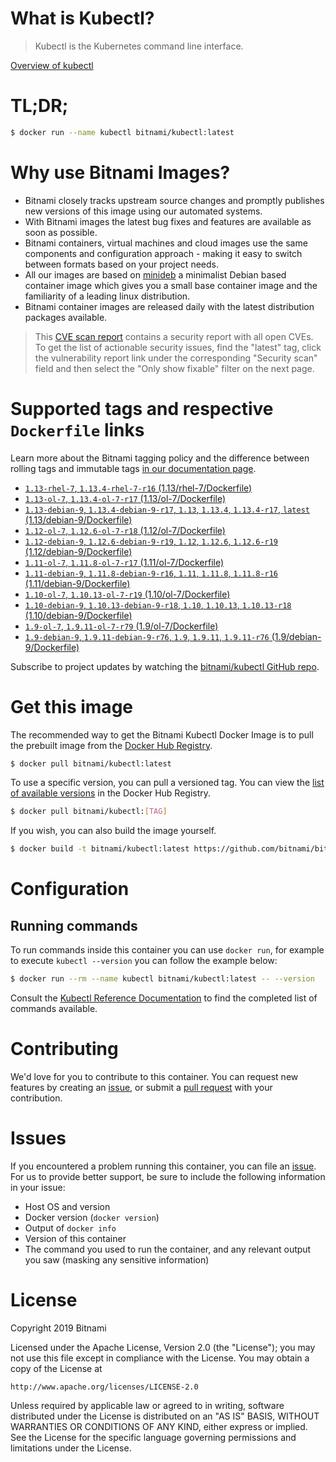 
# What is Kubectl?

> Kubectl is the Kubernetes command line interface.

[Overview of kubectl](https://kubernetes.io/docs/reference/kubectl/overview/)

# TL;DR;

```bash
$ docker run --name kubectl bitnami/kubectl:latest
```

# Why use Bitnami Images?

* Bitnami closely tracks upstream source changes and promptly publishes new versions of this image using our automated systems.
* With Bitnami images the latest bug fixes and features are available as soon as possible.
* Bitnami containers, virtual machines and cloud images use the same components and configuration approach - making it easy to switch between formats based on your project needs.
* All our images are based on [minideb](https://github.com/bitnami/minideb) a minimalist Debian based container image which gives you a small base container image and the familiarity of a leading linux distribution.
* Bitnami container images are released daily with the latest distribution packages available.


> This [CVE scan report](https://quay.io/repository/bitnami/kubectl?tab=tags) contains a security report with all open CVEs. To get the list of actionable security issues, find the "latest" tag, click the vulnerability report link under the corresponding "Security scan" field and then select the "Only show fixable" filter on the next page.

# Supported tags and respective `Dockerfile` links

Learn more about the Bitnami tagging policy and the difference between rolling tags and immutable tags [in our documentation page](https://docs.bitnami.com/containers/how-to/understand-rolling-tags-containers/).


* [`1.13-rhel-7`, `1.13.4-rhel-7-r16` (1.13/rhel-7/Dockerfile)](https://github.com/bitnami/bitnami-docker-kubectl/blob/1.13.4-rhel-7-r16/1.13/rhel-7/Dockerfile)
* [`1.13-ol-7`, `1.13.4-ol-7-r17` (1.13/ol-7/Dockerfile)](https://github.com/bitnami/bitnami-docker-kubectl/blob/1.13.4-ol-7-r17/1.13/ol-7/Dockerfile)
* [`1.13-debian-9`, `1.13.4-debian-9-r17`, `1.13`, `1.13.4`, `1.13.4-r17`, `latest` (1.13/debian-9/Dockerfile)](https://github.com/bitnami/bitnami-docker-kubectl/blob/1.13.4-debian-9-r17/1.13/debian-9/Dockerfile)
* [`1.12-ol-7`, `1.12.6-ol-7-r18` (1.12/ol-7/Dockerfile)](https://github.com/bitnami/bitnami-docker-kubectl/blob/1.12.6-ol-7-r18/1.12/ol-7/Dockerfile)
* [`1.12-debian-9`, `1.12.6-debian-9-r19`, `1.12`, `1.12.6`, `1.12.6-r19` (1.12/debian-9/Dockerfile)](https://github.com/bitnami/bitnami-docker-kubectl/blob/1.12.6-debian-9-r19/1.12/debian-9/Dockerfile)
* [`1.11-ol-7`, `1.11.8-ol-7-r17` (1.11/ol-7/Dockerfile)](https://github.com/bitnami/bitnami-docker-kubectl/blob/1.11.8-ol-7-r17/1.11/ol-7/Dockerfile)
* [`1.11-debian-9`, `1.11.8-debian-9-r16`, `1.11`, `1.11.8`, `1.11.8-r16` (1.11/debian-9/Dockerfile)](https://github.com/bitnami/bitnami-docker-kubectl/blob/1.11.8-debian-9-r16/1.11/debian-9/Dockerfile)
* [`1.10-ol-7`, `1.10.13-ol-7-r19` (1.10/ol-7/Dockerfile)](https://github.com/bitnami/bitnami-docker-kubectl/blob/1.10.13-ol-7-r19/1.10/ol-7/Dockerfile)
* [`1.10-debian-9`, `1.10.13-debian-9-r18`, `1.10`, `1.10.13`, `1.10.13-r18` (1.10/debian-9/Dockerfile)](https://github.com/bitnami/bitnami-docker-kubectl/blob/1.10.13-debian-9-r18/1.10/debian-9/Dockerfile)
* [`1.9-ol-7`, `1.9.11-ol-7-r79` (1.9/ol-7/Dockerfile)](https://github.com/bitnami/bitnami-docker-kubectl/blob/1.9.11-ol-7-r79/1.9/ol-7/Dockerfile)
* [`1.9-debian-9`, `1.9.11-debian-9-r76`, `1.9`, `1.9.11`, `1.9.11-r76` (1.9/debian-9/Dockerfile)](https://github.com/bitnami/bitnami-docker-kubectl/blob/1.9.11-debian-9-r76/1.9/debian-9/Dockerfile)

Subscribe to project updates by watching the [bitnami/kubectl GitHub repo](https://github.com/bitnami/bitnami-docker-kubectl).

# Get this image

The recommended way to get the Bitnami Kubectl Docker Image is to pull the prebuilt image from the [Docker Hub Registry](https://hub.docker.com/r/bitnami/kubectl).

```bash
$ docker pull bitnami/kubectl:latest
```

To use a specific version, you can pull a versioned tag. You can view the [list of available versions](https://hub.docker.com/r/bitnami/kubectl/tags/) in the Docker Hub Registry.

```bash
$ docker pull bitnami/kubectl:[TAG]
```

If you wish, you can also build the image yourself.

```bash
$ docker build -t bitnami/kubectl:latest https://github.com/bitnami/bitnami-docker-kubectl.git
```

# Configuration

## Running commands

To run commands inside this container you can use `docker run`, for example to execute `kubectl --version` you can follow the example below:

```bash
$ docker run --rm --name kubectl bitnami/kubectl:latest -- --version
```

Consult the [Kubectl Reference Documentation](https://kubernetes.io/docs/reference/generated/kubectl/kubectl-commands) to find the completed list of commands available.

# Contributing

We'd love for you to contribute to this container. You can request new features by creating an [issue](https://github.com/bitnami/bitnami-docker-kubectl/issues), or submit a [pull request](https://github.com/bitnami/bitnami-docker-kubectl/pulls) with your contribution.

# Issues

If you encountered a problem running this container, you can file an [issue](https://github.com/bitnami/bitnami-docker-kubectl/issues). For us to provide better support, be sure to include the following information in your issue:

- Host OS and version
- Docker version (`docker version`)
- Output of `docker info`
- Version of this container
- The command you used to run the container, and any relevant output you saw (masking any sensitive information)

# License

Copyright 2019 Bitnami

Licensed under the Apache License, Version 2.0 (the "License");
you may not use this file except in compliance with the License.
You may obtain a copy of the License at

    http://www.apache.org/licenses/LICENSE-2.0

Unless required by applicable law or agreed to in writing, software
distributed under the License is distributed on an "AS IS" BASIS,
WITHOUT WARRANTIES OR CONDITIONS OF ANY KIND, either express or implied.
See the License for the specific language governing permissions and
limitations under the License.
